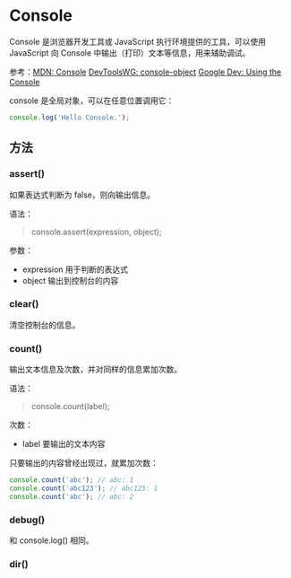Console
====

Console 是浏览器开发工具或 JavaScript 执行环境提供的工具，可以使用 JavaScript 向 Console 中输出（打印）文本等信息，用来辅助调试。

参考：[MDN: Console](https://developer.mozilla.org/en-US/docs/Web/API/Console)
[DevToolsWG: console-object](https://github.com/DeveloperToolsWG/console-object/blob/master/api.md)
[Google Dev: Using the Console](https://developers.google.com/web/tools/chrome-devtools/debug/console/?hl=en)

console 是全局对象，可以在任意位置调用它：

```js
console.log('Hello Console.');
```

方法
----

### assert()

如果表达式判断为 false，则向输出信息。

语法：
>console.assert(expression, object);

参数：

+ expression 用于判断的表达式
+ object 输出到控制台的内容

### clear()

清空控制台的信息。

### count()

输出文本信息及次数，并对同样的信息累加次数。

语法：
>console.count(label);

次数：

+ label 要输出的文本内容

只要输出的内容曾经出现过，就累加次数：

```js
console.count('abc'); // abc: 1
console.count('abc123'); // abc123: 1
console.count('abc'); // abc: 2
```

### debug()

和 console.log() 相同。

### dir()


